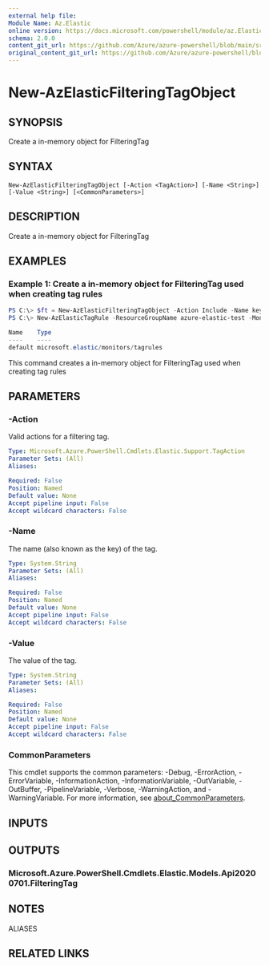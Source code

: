 ```yaml
---
external help file: 
Module Name: Az.Elastic
online version: https://docs.microsoft.com/powershell/module/az.Elastic/new-AzElasticFilteringTagObject
schema: 2.0.0
content_git_url: https://github.com/Azure/azure-powershell/blob/main/src/Elastic/help/New-AzElasticFilteringTagObject.md
original_content_git_url: https://github.com/Azure/azure-powershell/blob/main/src/Elastic/help/New-AzElasticFilteringTagObject.md
---
```


# New-AzElasticFilteringTagObject

## SYNOPSIS
Create a in-memory object for FilteringTag

## SYNTAX

```
New-AzElasticFilteringTagObject [-Action <TagAction>] [-Name <String>] [-Value <String>] [<CommonParameters>]
```

## DESCRIPTION
Create a in-memory object for FilteringTag

## EXAMPLES

### Example 1: Create a in-memory object for FilteringTag used when creating tag rules
```powershell
PS C:\> $ft = New-AzElasticFilteringTagObject -Action Include -Name key -Value '1'
PS C:\> New-AzElasticTagRule -ResourceGroupName azure-elastic-test -MonitorName elastic-pwsh02 -LogRuleFilteringTag $ft

Name    Type
----    ----
default microsoft.elastic/monitors/tagrules
```

This command creates a in-memory object for FilteringTag used when creating tag rules

## PARAMETERS

### -Action
Valid actions for a filtering tag.

```yaml
Type: Microsoft.Azure.PowerShell.Cmdlets.Elastic.Support.TagAction
Parameter Sets: (All)
Aliases:

Required: False
Position: Named
Default value: None
Accept pipeline input: False
Accept wildcard characters: False
```

### -Name
The name (also known as the key) of the tag.

```yaml
Type: System.String
Parameter Sets: (All)
Aliases:

Required: False
Position: Named
Default value: None
Accept pipeline input: False
Accept wildcard characters: False
```

### -Value
The value of the tag.

```yaml
Type: System.String
Parameter Sets: (All)
Aliases:

Required: False
Position: Named
Default value: None
Accept pipeline input: False
Accept wildcard characters: False
```

### CommonParameters
This cmdlet supports the common parameters: -Debug, -ErrorAction, -ErrorVariable, -InformationAction, -InformationVariable, -OutVariable, -OutBuffer, -PipelineVariable, -Verbose, -WarningAction, and -WarningVariable. For more information, see [about_CommonParameters](http://go.microsoft.com/fwlink/?LinkID=113216).

## INPUTS

## OUTPUTS

### Microsoft.Azure.PowerShell.Cmdlets.Elastic.Models.Api20200701.FilteringTag

## NOTES

ALIASES

## RELATED LINKS

